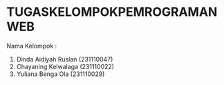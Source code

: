 # TUGASKELOMPOKPEMROGRAMANWEB
Nama Kelompok :
1. Dinda Aidiyah Ruslan (231110047)
2. Chayaning Kelwalaga (231110022)
3. Yuliana Benga Ola (231110029)
